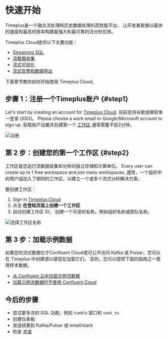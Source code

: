 # 快速开始

Timeplus是一个融合流处理和历史数据处理的高性能平台， 让开发者能够以最快的速度和最高的效率构建最强大和最可靠的流分析应用。

Timeplus Cloud提供以下主要功能：

* [Streaming SQL](query-syntax)
* [流数据收集](ingestion)
* [流式可视化](viz)
* [流式告警和数据导出](destination)

下面章节教你如何开始使用 Timeplus Cloud。

## 步骤 1：注册一个Timeplus账户 {#step1}

Let's start by creating an account for [Timeplus Cloud](https://timeplus.cloud). 目前支持谷歌或微软单一登录 (SSO)。 Please choose a work email or Google/Microsoft account to sign up. 获取账户设置并创建第一个 [工作区](glossary#workspace) 通常需要不到2分钟。

![注册](/img/signup_screen.png)

## 第 2 步：创建您的第一个工作区 {#step2}

工作区是您运行流数据收集和分析的独立存储和计算单位。 Every user can create up to 1 free workspace and join many workspaces. 通常，一个组织中的用户组加入了相同的工作区，以建立一个或多个流式分析解决方案。

要创建工作区：

1. Sign in [Timeplus Cloud](https://timeplus.cloud)
2. 点击 **在登陆页面上创建一个工作区**
3. 自动创建工作区 ID。 创建一个可读的名称，例如组织名称或团队名称。

![选择工作区名称](/img/workspace_name.png)



## 第 3 步：加载示例数据

如果您的流式数据位于Confluent Cloud或可公开访问 Kafka 或 Pulsar，您可以在 Timeplus 中创建源以便现在加载它们。 否则，您可以按照下面的指南之一使用样本数据。

* [从 Confluent 云中加载示例流数据](quickstart-confluent)
* [加载示例流数据时不使用 Confluent Cloud](quickstart-sample)

## 今后的步骤

* 尝试更多流的 SQL 功能，例如 `tumble` 窗口和 `seek_to`
* 创建仪表板
* 发送结果到 Kafka/Pulsar 或 email/slack
* 检查 [术语](glossary)

